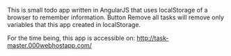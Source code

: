 This is small todo app written in AngularJS that uses localStorage of a browser to remember information.
Button Remove all tasks will remove only variables that this app created in localStorage.

For the time being, this app is accessible on: <a href="http://task-master.000webhostapp.com/">http://task-master.000webhostapp.com/</a>
